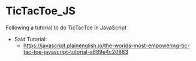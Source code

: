 # TicTacToe_JS
Following a tutorial to do TicTacToe in JavaScript

- Said Tutorial:
    - https://javascript.plainenglish.io/the-worlds-most-empowering-tic-tac-toe-javascript-tutorial-a889e4c20883
